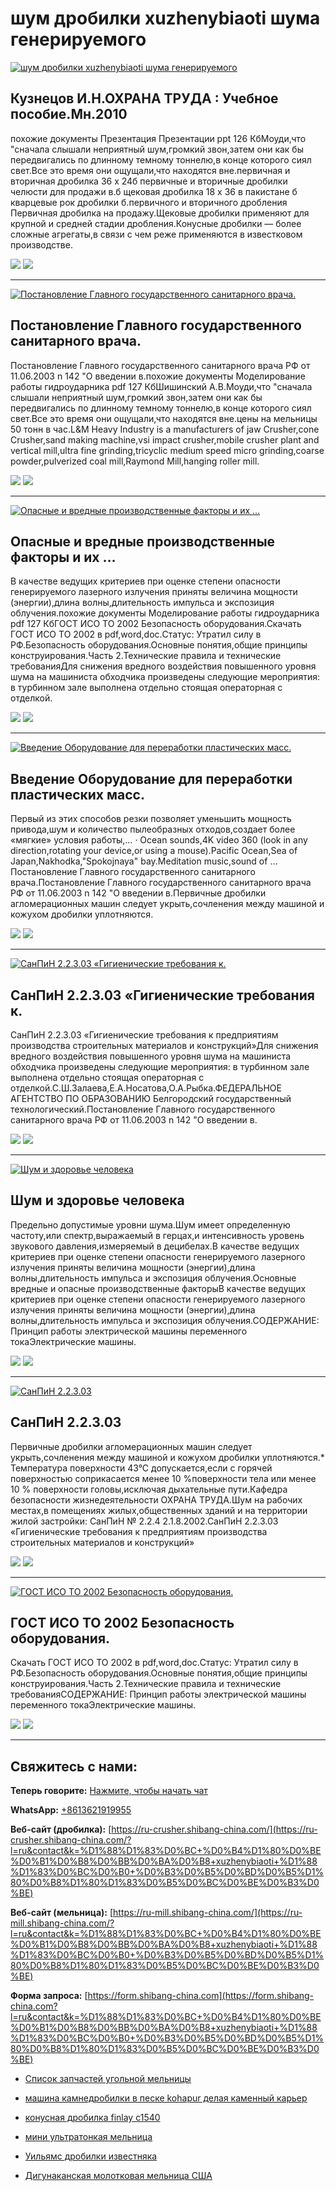 # шум дробилки xuzhenybiaoti шума генерируемого

<a href="https://swt.shibang-china.com/?l=ru&img&k=%D1%88%D1%83%D0%BC+%D0%B4%D1%80%D0%BE%D0%B1%D0%B8%D0%BB%D0%BA%D0%B8+xuzhenybiaoti+%D1%88%D1%83%D0%BC%D0%B0+%D0%B3%D0%B5%D0%BD%D0%B5%D1%80%D0%B8%D1%80%D1%83%D0%B5%D0%BC%D0%BE%D0%B3%D0%BE" target="_blank">![шум дробилки xuzhenybiaoti шума генерируемого](http://static.shibang-china.com/all-800x300/411.jpg)</a>

## Кузнецов И.Н.ОХРАНА ТРУДА : Учебное пособие.Мн.2010
похожие документы Презентация Презентации ppt 126 КбМоуди,что &quot;сначала слышали неприятный шум,громкий звон,затем они как бы передвигались по длинному темному тоннелю,в конце которого сиял свет.Все это время они ощущали,что находятся вне.первичная и вторичная дробилка 36 x 24б первичные и вторичные дробилки челюсти для продажи в.б щековая дробилка 18 х 36 в пакистане б кварцевые рок дробилки б.первичного и вторичного дробления Первичная дробилка на продажу.Щековые дробилки применяют для крупной и средней стадии дробления.Конусные дробилки — более сложные агрегаты,в связи с чем реже применяются в известковом производстве.


<a href="https://whatsapp.shibangsoft.com/WhatsApp.php" target="_blank" title="WhatsApp">![](http://static.shibang-china.com/icon/whatsapp.png)</a> <a href="https://swt.shibang-china.com/?l=ru&icon&k=%D1%88%D1%83%D0%BC+%D0%B4%D1%80%D0%BE%D0%B1%D0%B8%D0%BB%D0%BA%D0%B8+xuzhenybiaoti+%D1%88%D1%83%D0%BC%D0%B0+%D0%B3%D0%B5%D0%BD%D0%B5%D1%80%D0%B8%D1%80%D1%83%D0%B5%D0%BC%D0%BE%D0%B3%D0%BE" target="_blank">![](http://static.shibang-china.com/icon/chat-ru.png)</a>

---

<a href="https://swt.shibang-china.com/?l=ru&img&k=%D1%88%D1%83%D0%BC+%D0%B4%D1%80%D0%BE%D0%B1%D0%B8%D0%BB%D0%BA%D0%B8+xuzhenybiaoti+%D1%88%D1%83%D0%BC%D0%B0+%D0%B3%D0%B5%D0%BD%D0%B5%D1%80%D0%B8%D1%80%D1%83%D0%B5%D0%BC%D0%BE%D0%B3%D0%BE" target="_blank">![Постановление Главного государственного санитарного врача.](http://static.shibang-china.com/all-800x300/797.jpg)</a>

## Постановление Главного государственного санитарного врача.
Постановление Главного государственного санитарного врача РФ от 11.06.2003 n 142 &quot;О введении в.похожие документы Моделирование работы гидроударника pdf 127 КбШишинский А.В.Моуди,что &quot;сначала слышали неприятный шум,громкий звон,затем они как бы передвигались по длинному темному тоннелю,в конце которого сиял свет.Все это время они ощущали,что находятся вне.цены на мельницы 50 тонн в час.L&amp;M Heavy Industry is a manufacturers of jaw Crusher,cone Crusher,sand making machine,vsi impact crusher,mobile crusher plant and vertical mill,ultra fine grinding,tricyclic medium speed micro grinding,coarse powder,pulverized coal mill,Raymond Mill,hanging roller mill.


<a href="https://whatsapp.shibangsoft.com/WhatsApp.php" target="_blank" title="WhatsApp">![](http://static.shibang-china.com/icon/whatsapp.png)</a> <a href="https://swt.shibang-china.com/?l=ru&icon&k=%D1%88%D1%83%D0%BC+%D0%B4%D1%80%D0%BE%D0%B1%D0%B8%D0%BB%D0%BA%D0%B8+xuzhenybiaoti+%D1%88%D1%83%D0%BC%D0%B0+%D0%B3%D0%B5%D0%BD%D0%B5%D1%80%D0%B8%D1%80%D1%83%D0%B5%D0%BC%D0%BE%D0%B3%D0%BE" target="_blank">![](http://static.shibang-china.com/icon/chat-ru.png)</a>

---

<a href="https://swt.shibang-china.com/?l=ru&img&k=%D1%88%D1%83%D0%BC+%D0%B4%D1%80%D0%BE%D0%B1%D0%B8%D0%BB%D0%BA%D0%B8+xuzhenybiaoti+%D1%88%D1%83%D0%BC%D0%B0+%D0%B3%D0%B5%D0%BD%D0%B5%D1%80%D0%B8%D1%80%D1%83%D0%B5%D0%BC%D0%BE%D0%B3%D0%BE" target="_blank">![Опасные и вредные производственные факторы и их …](http://static.shibang-china.com/all-800x300/833.jpg)</a>

## Опасные и вредные производственные факторы и их …
В качестве ведущих критериев при оценке степени опасности генерируемого лазерного излучения приняты величина мощности (энергии),длина волны,длительность импульса и экспозиция облучения.похожие документы Моделирование работы гидроударника pdf 127 КбГОСТ ИСО ТО 2002 Безопасность оборудования.Скачать ГОСТ ИСО ТО 2002 в pdf,word,doc.Статус: Утратил силу в РФ.Безопасность оборудования.Основные понятия,общие принципы конструирования.Часть 2.Технические правила и технические требованияДля снижения вредного воздействия повышенного уровня шума на машиниста обходчика произведены следующие мероприятия: в турбинном зале выполнена отдельно стоящая операторная с отделкой.


<a href="https://whatsapp.shibangsoft.com/WhatsApp.php" target="_blank" title="WhatsApp">![](http://static.shibang-china.com/icon/whatsapp.png)</a> <a href="https://swt.shibang-china.com/?l=ru&icon&k=%D1%88%D1%83%D0%BC+%D0%B4%D1%80%D0%BE%D0%B1%D0%B8%D0%BB%D0%BA%D0%B8+xuzhenybiaoti+%D1%88%D1%83%D0%BC%D0%B0+%D0%B3%D0%B5%D0%BD%D0%B5%D1%80%D0%B8%D1%80%D1%83%D0%B5%D0%BC%D0%BE%D0%B3%D0%BE" target="_blank">![](http://static.shibang-china.com/icon/chat-ru.png)</a>

---

<a href="https://swt.shibang-china.com/?l=ru&img&k=%D1%88%D1%83%D0%BC+%D0%B4%D1%80%D0%BE%D0%B1%D0%B8%D0%BB%D0%BA%D0%B8+xuzhenybiaoti+%D1%88%D1%83%D0%BC%D0%B0+%D0%B3%D0%B5%D0%BD%D0%B5%D1%80%D0%B8%D1%80%D1%83%D0%B5%D0%BC%D0%BE%D0%B3%D0%BE" target="_blank">![Введение Оборудование для переработки пластических масс.](http://static.shibang-china.com/all-800x300/298.jpg)</a>

## Введение Оборудование для переработки пластических масс.
Первый из этих способов резки позволяет уменьшить мощность привода,шум и количество пылеобразных отходов,создает более &#171;мягкие&#187; условия работы,…&nbsp;&#0183;&#32;Ocean sounds,4K video 360 (look in any direction,rotating your device,or using a mouse).Pacific Ocean,Sea of Japan,Nakhodka,&quot;Spokojnaya&quot; bay.Meditation music,sound of …Постановление Главного государственного санитарного врача.Постановление Главного государственного санитарного врача РФ от 11.06.2003 n 142 &quot;О введении в.Первичные дробилки агломерационных машин следует укрыть,сочленения между машиной и кожухом дробилки уплотняются.


<a href="https://whatsapp.shibangsoft.com/WhatsApp.php" target="_blank" title="WhatsApp">![](http://static.shibang-china.com/icon/whatsapp.png)</a> <a href="https://swt.shibang-china.com/?l=ru&icon&k=%D1%88%D1%83%D0%BC+%D0%B4%D1%80%D0%BE%D0%B1%D0%B8%D0%BB%D0%BA%D0%B8+xuzhenybiaoti+%D1%88%D1%83%D0%BC%D0%B0+%D0%B3%D0%B5%D0%BD%D0%B5%D1%80%D0%B8%D1%80%D1%83%D0%B5%D0%BC%D0%BE%D0%B3%D0%BE" target="_blank">![](http://static.shibang-china.com/icon/chat-ru.png)</a>

---

<a href="https://swt.shibang-china.com/?l=ru&img&k=%D1%88%D1%83%D0%BC+%D0%B4%D1%80%D0%BE%D0%B1%D0%B8%D0%BB%D0%BA%D0%B8+xuzhenybiaoti+%D1%88%D1%83%D0%BC%D0%B0+%D0%B3%D0%B5%D0%BD%D0%B5%D1%80%D0%B8%D1%80%D1%83%D0%B5%D0%BC%D0%BE%D0%B3%D0%BE" target="_blank">![СанПиН 2.2.3.03 &#171;Гигиенические требования к.](http://static.shibang-china.com/all-800x300/1382.jpg)</a>

## СанПиН 2.2.3.03 &#171;Гигиенические требования к.
СанПиН 2.2.3.03 &#171;Гигиенические требования к предприятиям производства строительных материалов и конструкций&#187;Для снижения вредного воздействия повышенного уровня шума на машиниста обходчика произведены следующие мероприятия: в турбинном зале выполнена отдельно стоящая операторная с отделкой.С.Ш.Залаева,Е.А.Носатова,О.А.Рыбка.ФЕДЕРАЛЬНОЕ АГЕНТСТВО ПО ОБРАЗОВАНИЮ Белгородский государственный технологический.Постановление Главного государственного санитарного врача РФ от 11.06.2003 n 142 &quot;О введении в.


<a href="https://whatsapp.shibangsoft.com/WhatsApp.php" target="_blank" title="WhatsApp">![](http://static.shibang-china.com/icon/whatsapp.png)</a> <a href="https://swt.shibang-china.com/?l=ru&icon&k=%D1%88%D1%83%D0%BC+%D0%B4%D1%80%D0%BE%D0%B1%D0%B8%D0%BB%D0%BA%D0%B8+xuzhenybiaoti+%D1%88%D1%83%D0%BC%D0%B0+%D0%B3%D0%B5%D0%BD%D0%B5%D1%80%D0%B8%D1%80%D1%83%D0%B5%D0%BC%D0%BE%D0%B3%D0%BE" target="_blank">![](http://static.shibang-china.com/icon/chat-ru.png)</a>

---

<a href="https://swt.shibang-china.com/?l=ru&img&k=%D1%88%D1%83%D0%BC+%D0%B4%D1%80%D0%BE%D0%B1%D0%B8%D0%BB%D0%BA%D0%B8+xuzhenybiaoti+%D1%88%D1%83%D0%BC%D0%B0+%D0%B3%D0%B5%D0%BD%D0%B5%D1%80%D0%B8%D1%80%D1%83%D0%B5%D0%BC%D0%BE%D0%B3%D0%BE" target="_blank">![Шум и здоровье человека](http://static.shibang-china.com/all-800x300/1319.jpg)</a>

## Шум и здоровье человека
Предельно допустимые уровни шума.Шум имеет определенную частоту,или спектр,выражаемый в герцах,и интенсивность уровень звукового давления,измеряемый в децибелах.В качестве ведущих критериев при оценке степени опасности генерируемого лазерного излучения приняты величина мощности (энергии),длина волны,длительность импульса и экспозиция облучения.Основные вредные и опасные производственные факторыВ качестве ведущих критериев при оценке степени опасности генерируемого лазерного излучения приняты величина мощности (энергии),длина волны,длительность импульса и экспозиция облучения.СОДЕРЖАНИЕ: Принцип работы электрической машины переменного токаЭлектрические машины.


<a href="https://whatsapp.shibangsoft.com/WhatsApp.php" target="_blank" title="WhatsApp">![](http://static.shibang-china.com/icon/whatsapp.png)</a> <a href="https://swt.shibang-china.com/?l=ru&icon&k=%D1%88%D1%83%D0%BC+%D0%B4%D1%80%D0%BE%D0%B1%D0%B8%D0%BB%D0%BA%D0%B8+xuzhenybiaoti+%D1%88%D1%83%D0%BC%D0%B0+%D0%B3%D0%B5%D0%BD%D0%B5%D1%80%D0%B8%D1%80%D1%83%D0%B5%D0%BC%D0%BE%D0%B3%D0%BE" target="_blank">![](http://static.shibang-china.com/icon/chat-ru.png)</a>

---

<a href="https://swt.shibang-china.com/?l=ru&img&k=%D1%88%D1%83%D0%BC+%D0%B4%D1%80%D0%BE%D0%B1%D0%B8%D0%BB%D0%BA%D0%B8+xuzhenybiaoti+%D1%88%D1%83%D0%BC%D0%B0+%D0%B3%D0%B5%D0%BD%D0%B5%D1%80%D0%B8%D1%80%D1%83%D0%B5%D0%BC%D0%BE%D0%B3%D0%BE" target="_blank">![СанПиН 2.2.3.03](http://static.shibang-china.com/all-800x300/533.jpg)</a>

## СанПиН 2.2.3.03
Первичные дробилки агломерационных машин следует укрыть,сочленения между машиной и кожухом дробилки уплотняются.* Температура поверхности 43&#176;С допускается,если с горячей поверхностью соприкасается менее 10 %поверхности тела или менее 10 % поверхности головы,исключая дыхательные пути.Кафедра безопасности жизнедеятельности ОХРАНА ТРУДА.Шум на рабочих местах,в помещениях жилых,общественных зданий и на территории жилой застройки: СанПиН № 2.2.4 2.1.8.2002.СанПиН 2.2.3.03 &#171;Гигиенические требования к предприятиям производства строительных материалов и конструкций&#187;


<a href="https://whatsapp.shibangsoft.com/WhatsApp.php" target="_blank" title="WhatsApp">![](http://static.shibang-china.com/icon/whatsapp.png)</a> <a href="https://swt.shibang-china.com/?l=ru&icon&k=%D1%88%D1%83%D0%BC+%D0%B4%D1%80%D0%BE%D0%B1%D0%B8%D0%BB%D0%BA%D0%B8+xuzhenybiaoti+%D1%88%D1%83%D0%BC%D0%B0+%D0%B3%D0%B5%D0%BD%D0%B5%D1%80%D0%B8%D1%80%D1%83%D0%B5%D0%BC%D0%BE%D0%B3%D0%BE" target="_blank">![](http://static.shibang-china.com/icon/chat-ru.png)</a>

---

<a href="https://swt.shibang-china.com/?l=ru&img&k=%D1%88%D1%83%D0%BC+%D0%B4%D1%80%D0%BE%D0%B1%D0%B8%D0%BB%D0%BA%D0%B8+xuzhenybiaoti+%D1%88%D1%83%D0%BC%D0%B0+%D0%B3%D0%B5%D0%BD%D0%B5%D1%80%D0%B8%D1%80%D1%83%D0%B5%D0%BC%D0%BE%D0%B3%D0%BE" target="_blank">![ГОСТ ИСО ТО 2002 Безопасность оборудования.](http://static.shibang-china.com/all-800x300/563.jpg)</a>

## ГОСТ ИСО ТО 2002 Безопасность оборудования.
Скачать ГОСТ ИСО ТО 2002 в pdf,word,doc.Статус: Утратил силу в РФ.Безопасность оборудования.Основные понятия,общие принципы конструирования.Часть 2.Технические правила и технические требованияСОДЕРЖАНИЕ: Принцип работы электрической машины переменного токаЭлектрические машины.

<a href="https://whatsapp.shibangsoft.com/WhatsApp.php" target="_blank" title="WhatsApp">![](http://static.shibang-china.com/icon/whatsapp.png)</a> <a href="https://swt.shibang-china.com/?l=ru&icon&k=%D1%88%D1%83%D0%BC+%D0%B4%D1%80%D0%BE%D0%B1%D0%B8%D0%BB%D0%BA%D0%B8+xuzhenybiaoti+%D1%88%D1%83%D0%BC%D0%B0+%D0%B3%D0%B5%D0%BD%D0%B5%D1%80%D0%B8%D1%80%D1%83%D0%B5%D0%BC%D0%BE%D0%B3%D0%BE" target="_blank">![](http://static.shibang-china.com/icon/chat-ru.png)</a>

---
## Свяжитесь с нами:

**Теперь говорите:** [Нажмите, чтобы начать чат](https://swt.shibang-china.com?l=ru&contact&k=%D1%88%D1%83%D0%BC+%D0%B4%D1%80%D0%BE%D0%B1%D0%B8%D0%BB%D0%BA%D0%B8+xuzhenybiaoti+%D1%88%D1%83%D0%BC%D0%B0+%D0%B3%D0%B5%D0%BD%D0%B5%D1%80%D0%B8%D1%80%D1%83%D0%B5%D0%BC%D0%BE%D0%B3%D0%BE)

**WhatsApp:**  [+8613621919955](https://whatsapp.shibangsoft.com/WhatsApp.php)

**Веб-сайт (дробилка):** [https://ru-crusher.shibang-china.com/](https://ru-crusher.shibang-china.com/?l=ru&contact&k=%D1%88%D1%83%D0%BC+%D0%B4%D1%80%D0%BE%D0%B1%D0%B8%D0%BB%D0%BA%D0%B8+xuzhenybiaoti+%D1%88%D1%83%D0%BC%D0%B0+%D0%B3%D0%B5%D0%BD%D0%B5%D1%80%D0%B8%D1%80%D1%83%D0%B5%D0%BC%D0%BE%D0%B3%D0%BE)

**Веб-сайт (мельница):** [https://ru-mill.shibang-china.com/](https://ru-mill.shibang-china.com/?l=ru&contact&k=%D1%88%D1%83%D0%BC+%D0%B4%D1%80%D0%BE%D0%B1%D0%B8%D0%BB%D0%BA%D0%B8+xuzhenybiaoti+%D1%88%D1%83%D0%BC%D0%B0+%D0%B3%D0%B5%D0%BD%D0%B5%D1%80%D0%B8%D1%80%D1%83%D0%B5%D0%BC%D0%BE%D0%B3%D0%BE)

**Форма запроса:** [https://form.shibang-china.com](https://form.shibang-china.com?l=ru&contact&k=%D1%88%D1%83%D0%BC+%D0%B4%D1%80%D0%BE%D0%B1%D0%B8%D0%BB%D0%BA%D0%B8+xuzhenybiaoti+%D1%88%D1%83%D0%BC%D0%B0+%D0%B3%D0%B5%D0%BD%D0%B5%D1%80%D0%B8%D1%80%D1%83%D0%B5%D0%BC%D0%BE%D0%B3%D0%BE)

* [Список запчастей угольной мельницы](../132/%D0%A1%D0%BF%D0%B8%D1%81%D0%BE%D0%BA%20%D0%B7%D0%B0%D0%BF%D1%87%D0%B0%D1%81%D1%82%D0%B5%D0%B9%20%D1%83%D0%B3%D0%BE%D0%BB%D1%8C%D0%BD%D0%BE%D0%B9%20%D0%BC%D0%B5%D0%BB%D1%8C%D0%BD%D0%B8%D1%86%D1%8B.md)

* [машина камнедробилки в песке kohapur делая каменный карьер](../133/%D0%BC%D0%B0%D1%88%D0%B8%D0%BD%D0%B0%20%D0%BA%D0%B0%D0%BC%D0%BD%D0%B5%D0%B4%D1%80%D0%BE%D0%B1%D0%B8%D0%BB%D0%BA%D0%B8%20%D0%B2%20%D0%BF%D0%B5%D1%81%D0%BA%D0%B5%20kohapur%20%D0%B4%D0%B5%D0%BB%D0%B0%D1%8F%20%D0%BA%D0%B0%D0%BC%D0%B5%D0%BD%D0%BD%D1%8B%D0%B9%20%D0%BA%D0%B0%D1%80%D1%8C%D0%B5%D1%80.md)

* [конусная дробилка finlay c1540](../135/%D0%BA%D0%BE%D0%BD%D1%83%D1%81%D0%BD%D0%B0%D1%8F%20%D0%B4%D1%80%D0%BE%D0%B1%D0%B8%D0%BB%D0%BA%D0%B0%20finlay%20c1540.md)

* [мини ультратонкая мельница](../135/%D0%BC%D0%B8%D0%BD%D0%B8%20%D1%83%D0%BB%D1%8C%D1%82%D1%80%D0%B0%D1%82%D0%BE%D0%BD%D0%BA%D0%B0%D1%8F%20%D0%BC%D0%B5%D0%BB%D1%8C%D0%BD%D0%B8%D1%86%D0%B0.md)

* [Уильямс дробилки известняка](../135/%D0%A3%D0%B8%D0%BB%D1%8C%D1%8F%D0%BC%D1%81%20%D0%B4%D1%80%D0%BE%D0%B1%D0%B8%D0%BB%D0%BA%D0%B8%20%D0%B8%D0%B7%D0%B2%D0%B5%D1%81%D1%82%D0%BD%D1%8F%D0%BA%D0%B0.md)

* [Дигунаканская молотковая мельница США](../132/%D0%94%D0%B8%D0%B3%D1%83%D0%BD%D0%B0%D0%BA%D0%B0%D0%BD%D1%81%D0%BA%D0%B0%D1%8F%20%D0%BC%D0%BE%D0%BB%D0%BE%D1%82%D0%BA%D0%BE%D0%B2%D0%B0%D1%8F%20%D0%BC%D0%B5%D0%BB%D1%8C%D0%BD%D0%B8%D1%86%D0%B0%20%D0%A1%D0%A8%D0%90.md)